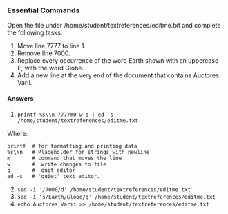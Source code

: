 ### Essential Commands

Open the file under
/home/student/textreferences/editme.txt and
complete the following tasks:
1. Move line 7777 to line 1.
2. Remove line 7000.
3. Replace every occurrence of the word Earth shown with an uppercase E, with the word Globe.
4. Add a new line at the very end of the document that contains Auctores Varii.

#### Answers

1.  ```printf %s\\n 7777m0 w q | ed -s /home/student/textreferences/editme.txt```

Where:
```
printf  # for formatting and printing data
%s\\n   # Placeholder for strings with newline
m       # command that moves the line
w       #  write changes to file
q       #  quit editor
ed -s   # 'quiet' text editor.
```
2. ```sed -i '/7000/d' /home/student/textreferences/editme.txt```
3. ```sed -i 's/Earth/Globe/g' /home/student/textreferences/editme.txt```
4.  ```echo Auctores Varii >> /home/student/textreferences/editme.txt```